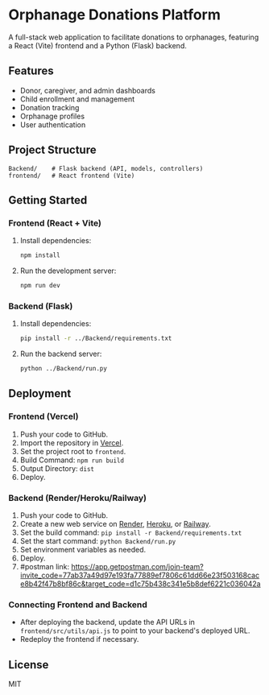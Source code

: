 # Orphanage Donations Platform

A full-stack web application to facilitate donations to orphanages, featuring a React (Vite) frontend and a Python (Flask) backend.

## Features
- Donor, caregiver, and admin dashboards
- Child enrollment and management
- Donation tracking
- Orphanage profiles
- User authentication

## Project Structure
```
Backend/    # Flask backend (API, models, controllers)
frontend/   # React frontend (Vite)
```

## Getting Started

### Frontend (React + Vite)

1. Install dependencies:
   ```bash
   npm install
   ```
2. Run the development server:
   ```bash
   npm run dev
   ```

### Backend (Flask)

1. Install dependencies:
   ```bash
   pip install -r ../Backend/requirements.txt
   ```
2. Run the backend server:
   ```bash
   python ../Backend/run.py
   ```

## Deployment

### Frontend (Vercel)
1. Push your code to GitHub.
2. Import the repository in [Vercel](https://vercel.com/).
3. Set the project root to `frontend`.
4. Build Command: `npm run build`
5. Output Directory: `dist`
6. Deploy.

### Backend (Render/Heroku/Railway)
1. Push your code to GitHub.
2. Create a new web service on [Render](https://render.com/), [Heroku](https://heroku.com/), or [Railway](https://railway.app/).
3. Set the build command: `pip install -r Backend/requirements.txt`
4. Set the start command: `python Backend/run.py`
5. Set environment variables as needed.
6. Deploy.
7. #postman link: https://app.getpostman.com/join-team?invite_code=77ab37a49d97e193fa77889ef7806c61dd66e23f503168cace8b42f47b8bf86c&target_code=d1c75b438c341e5b8def6221c036042a 

### Connecting Frontend and Backend
- After deploying the backend, update the API URLs in `frontend/src/utils/api.js` to point to your backend's deployed URL.
- Redeploy the frontend if necessary.

## License
MIT
#
